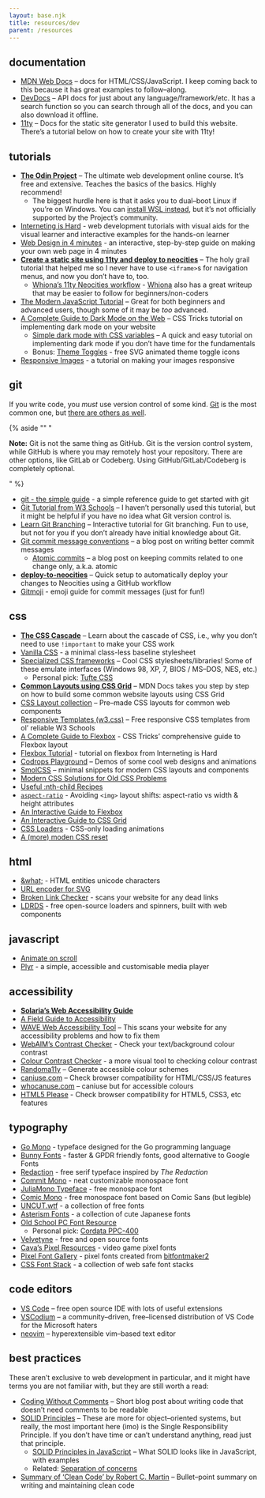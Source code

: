 ```yaml
---
layout: base.njk
title: resources/dev
parent: /resources
---
```


## documentation

- [MDN Web Docs](https://developer.mozilla.org/en-US/) – docs for HTML/CSS/JavaScript. I keep coming back to this because it has great examples to follow–along.
- [DevDocs](https://devdocs.io/) – API docs for just about any language/framework/etc. It has a search function so you can search through all of the docs, and you can also download it offline.
- [11ty](https://www.11ty.dev/docs/) – Docs for the static site generator I used to build this website. There’s a tutorial below on how to create your site with 11ty!

## tutorials

- **[The Odin Project](https://www.theodinproject.com/)** – The ultimate web development online course. It’s free and extensive. Teaches the basics of the basics. Highly recommend!
  - The biggest hurdle here is that it asks you to dual–boot Linux if you’re on Windows. You can [install WSL instead](https://ubuntu.com/tutorials/install-ubuntu-on-wsl2-on-windows-11-with-gui-support#1-overview), but it’s not officially supported by the Project’s community.
- [Interneting is Hard](https://internetingishard.netlify.app/) - web development tutorials with visual aids for the visual learner and interactive examples for the hands-on learner
- [Web Design in 4 minutes](https://jgthms.com/web-design-in-4-minutes/) - an interactive, step-by-step guide on making your own web page in 4 minutes
- **[Create a static site using 11ty and deploy to neocities](https://flamedfury.com/guides/11ty-homepage-neocities/)** – The holy grail tutorial that helped me so I never have to use `<iframe>`s for navigation menus, and now you don’t have to, too.
  - [Whiona’s 11ty Neocities workflow](https://whiona.weblog.lol/2023/10/my-neocities-workflow:-using-eleventy-and-the-cli-to-speed-up-development) - [Whiona](https://whiona.me) also has a great writeup that may be easier to follow for beginners/non-coders
- [The Modern JavaScript Tutorial](https://javascript.info/) – Great for both beginners and advanced users, though some of it may be _too_ advanced.
- [A Complete Guide to Dark Mode on the Web](https://css-tricks.com/a-complete-guide-to-dark-mode-on-the-web) – CSS Tricks tutorial on implementing dark mode on your website
  - [Simple dark mode with CSS variables](https://lukelowrey.com/css-variable-theme-switcher/) – A quick and easy tutorial on implementing dark mode if you don’t have time for the fundamentals
  - Bonus: [Theme Toggles](https://toggles.dev/) - free SVG animated theme toggle icons
- [Responsive Images](https://internetingishard.netlify.app/html-and-css/responsive-images/) - a tutorial on making your images responsive

## git

If you write code, you _must_ use version control of some kind. [Git](https://git-scm.com/) is the most common one, but [there are others as well](https://en.wikipedia.org/wiki/List_of_version-control_software).

{% aside "" "<p><strong>Note:</strong> Git is not the same thing as GitHub. Git is the version control system, while GitHub is where you may remotely host your repository. There are other options, like GitLab or Codeberg. Using GitHub/GitLab/Codeberg is completely optional.</p>" %}

- [git - the simple guide](https://rogerdudler.github.io/git-guide/) - a simple reference guide to get started with git
- [Git Tutorial from W3 Schools](https://www.w3schools.com/git/git_intro.asp?remote=github) – I haven’t personally used this tutorial, but it might be helpful if you have no idea what Git version control is.
- [Learn Git Branching](https://learngitbranching.js.org/) – Interactive tutorial for Git branching. Fun to use, but not for you if you don’t already have initial knowledge about Git.
- [Git commit message conventions](https://cbea.ms/git-commit/#seven-rules) – a blog post on writing better commit messages
  - [Atomic commits](https://www.freshconsulting.com/insights/blog/atomic-commits/) – a blog post on keeping commits related to one change only, a.k.a. atomic
- **[deploy-to-neocities](https://deploy-to-neocities.neocities.org/)** – Quick setup to automatically deploy your changes to Neocities using a GitHub workflow
- [Gitmoji](https://gitmoji.dev/) - emoji guide for commit messages (just for fun!)

## css

- **[The CSS Cascade](https://2019.wattenberger.com/blog/css-cascade)** – Learn about the cascade of CSS, i.e., why you don’t need to use `!important` to make your CSS work
- [Vanilla CSS](https://git.sr.ht/~bt/vanilla-css) - a minimal class-less baseline stylesheet
- [Specialized CSS frameworks](https://github.com/troxler/awesome-css-frameworks#specialized) – Cool CSS stylesheets/libraries! Some of these emulate interfaces (Windows 98, XP, 7, BIOS / MS–DOS, NES, etc.)
  - Personal pick: [Tufte CSS](https://edwardtufte.github.io/tufte-css/)
- **[Common Layouts using CSS Grid](https://developer.mozilla.org/en-US/docs/Web/CSS/CSS_Grid_Layout/Realizing_common_layouts_using_CSS_Grid_Layout)** – MDN Docs takes you step by step on how to build some common website layouts using CSS Grid
- [CSS Layout collection](https://phuoc.ng/collection/css-layout/) – Pre–made CSS layouts for common web components
- [Responsive Templates (w3.css)](https://www.w3schools.com/w3css/w3css_templates.asp) – Free responsive CSS templates from ol’ reliable W3 Schools
- [A Complete Guide to Flexbox](https://css-tricks.com/snippets/css/a-guide-to-flexbox/) - CSS Tricks’ comprehensive guide to Flexbox layout
- [Flexbox Tutorial](https://internetingishard.netlify.app/html-and-css/flexbox/) - tutorial on flexbox from Interneting is Hard
- [Codrops Playground](https://tympanus.net/codrops/category/playground/) – Demos of some cool web designs and animations
- [SmolCSS](https://smolcss.dev/) – minimal snippets for modern CSS layouts and components
- [Modern CSS Solutions for Old CSS Problems](https://moderncss.dev/)
- [Useful :nth-child Recipes](https://css-tricks.com/useful-nth-child-recipies/)
- [`aspect-ratio`](https://jakearchibald.com/2022/img-aspect-ratio/) - Avoiding `<img>` layout shifts: aspect-ratio vs width & height attributes
- [An Interactive Guide to Flexbox](https://www.joshwcomeau.com/css/interactive-guide-to-flexbox/)
- [An Interactive Guide to CSS Grid](https://www.joshwcomeau.com/css/interactive-guide-to-grid/)
- [CSS Loaders](https://css-loaders.com/) - CSS-only loading animations
- [A (more) moden CSS reset](https://piccalil.li/blog/a-more-modern-css-reset/)

## html
- [&what;](https://www.amp-what.com/unicode/search/%2F%26%5Cw%2F) - HTML entities unicode characters
- [URL encoder for SVG](https://yoksel.github.io/url-encoder/)
- [Broken Link Checker](https://www.deadlinkchecker.com/website-dead-link-checker.asp) - scans your website for any dead links
- [LDRDS](https://uiball.com/ldrs/) - free open-source loaders and spinners, built with web components

## javascript
- [Animate on scroll](https://michalsnik.github.io/aos/)
- [Plyr](https://plyr.io/#audio) - a simple, accessible and customisable media player

## accessibility

- **[Solaria’s Web Accessibility Guide](https://solaria.neocities.org/accessibility)**
- [A Field Guide to Accessibility](https://theultimatemotherfuckingwebsite.com/)
- [WAVE Web Accessibility Tool](https://wave.webaim.org/) – This scans your website for any accessibility problems and how to fix them
- [WebAIM’s Contrast Checker](https://webaim.org/resources/contrastchecker/) - Check your text/background colour contrast
- [Colour Contrast Checker](https://colourcontrast.cc/) - a more visual tool to checking colour contrast
- [Randoma11y](https://randoma11y.com) – Generate accessible colour schemes
- [caniuse.com](https://caniuse.com/) – Check browser compatibility for HTML/CSS/JS features
- [whocanuse.com](https://www.whocanuse.com/) – caniuse but for accessible colours
- [HTML5 Please](https://html5please.com/) - Check browser compatibility for HTML5, CSS3, etc features

## typography
- [Go Mono](https://go.dev/blog/go-fonts) - typeface designed for the Go programming language
- [Bunny Fonts](https://fonts.bunny.net/) - faster & GPDR friendly fonts, good alternative to Google Fonts
- [Redaction](https://www.redaction.us/) - free serif typeface inspired by *The Redaction*
- [Commit Mono](https://commitmono.com/) - neat customizable monospace font
- [JuliaMono Typeface](https://juliamono.netlify.app/) - free monospace font
- [Comic Mono](https://dtinth.github.io/comic-mono-font/) - free monospace font based on Comic Sans (but legible)
- [UNCUT.wtf](https://uncut.wtf/) - a collection of free fonts
- [Asterism Fonts](https://www.asterism-m.com/font/) - a collection of cute Japanese fonts
- [Old School PC Font Resource](https://int10h.org/oldschool-pc-fonts/fontlist/)
  - Personal pick: [Cordata PPC-400](https://int10h.org/oldschool-pc-fonts/fontlist/font?cordata_ppc-400)
- [Velvetyne](https://velvetyne.fr/) - free and open source fonts
- [Cava’s Pixel Resources](https://caveras.net/) - video game pixel fonts
- [Pixel Font Gallery](https://www.pentacom.jp/pentacom/bitfontmaker2/gallery/) - pixel fonts created from [bitfontmaker2](https://www.pentacom.jp/pentacom/bitfontmaker2/)
- [CSS Font Stack](https://www.cssfontstack.com/) - a collection of web safe font stacks

## code editors

- [VS Code](https://code.visualstudio.com/) – free open source IDE with lots of useful extensions
- [VSCodium](https://vscodium.com/) – a community–driven, free–licensed distribution of VS Code for the Microsoft haters
- [neovim](https://neovim.io/) – hyperextensible vim–based text editor

## best practices

These aren’t exclusive to web development in particular, and it might have terms you are not familiar with, but they are still worth a read:

- [Coding Without Comments](https://blog.codinghorror.com/coding-without-comments/) – Short blog post about writing code that doesn’t need comments to be readable
- [SOLID Principles](https://en.wikipedia.org/wiki/SOLID) – These are more for object–oriented systems, but really, the most important here (imo) is the Single Responsibility Principle. If you don’t have time or can’t understand anything, read just that principle.
  - [SOLID Principles in JavaScript](http://aspiringcraftsman.com/2011/12/08/solid-javascript-single-responsibility-principle/) – What SOLID looks like in JavaScript, with examples
  - Related: [Separation of concerns](https://en.wikipedia.org/wiki/Separation_of_concerns)
- [Summary of ‘Clean Code’ by Robert C. Martin](https://gist.github.com/wojteklu/73c6914cc446146b8b533c0988cf8d29) – Bullet–point summary on writing and maintaining clean code
